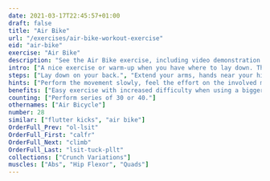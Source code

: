 ```yaml
---
date: 2021-03-17T22:45:57+01:00
draft: false
title: "Air Bike"
url: "/exercises/air-bike-workout-exercise"
eid: "air-bike"
exercise: "Air Bike"
description: "See the Air Bike exercise, including video demonstration and instructions on how-to perform. Identify benefits and activated body parts, see similar, related and supporting exercises."
intro: ["A nice exercise or warm-up when you have where to lay down. The movement adds an hip dynamic allied to abs movement."]
steps: ["Lay down on your back.", "Extend your arms, hands near your hips.", "Slightly raise your legs, bending the knees.", "Extend one leg, while bringing the opposite knee close to your chest, like pedaling a bike.", "This is one repetition.", "Now switch, extending and bending alternate legs."]
hints: ["Perform the movement slowly, feel the effort on the involved muscles.", "You should not strain your neck."]
benefits: ["Easy exercise with increased difficulty when using a bigger number of reps.", "Activates abs with a light and dynamic movement."]
counting: ["Perform series of 30 or 40."]
othernames: ["Air Bicycle"]
number: 28
similar: ["flutter kicks", "air bike"]
OrderFull_Prev: "ol-lsit"
OrderFull_First: "calfr"
OrderFull_Next: "climb"
OrderFull_Last: "lsit-tuck-pllt"
collections: ["Crunch Variations"]
muscles: ["Abs", "Hip Flexor", "Quads"]
---
```

